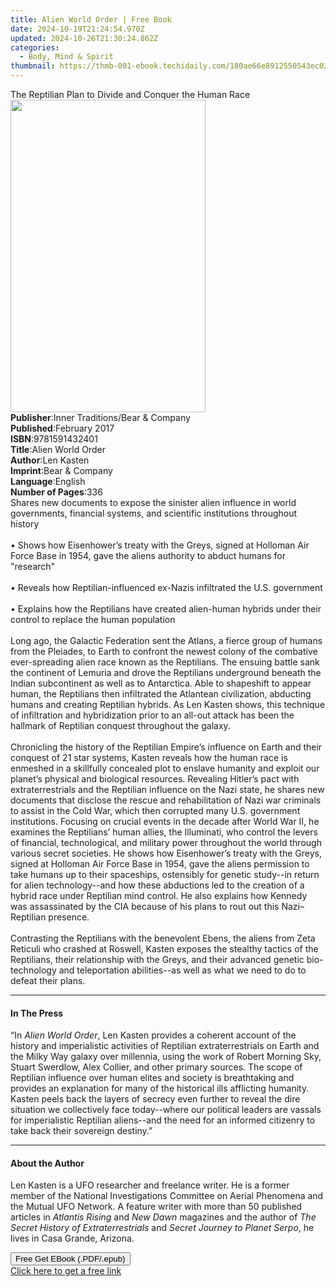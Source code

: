 ```yaml
---
title: Alien World Order | Free Book
date: 2024-10-19T21:24:54.970Z
updated: 2024-10-26T21:30:24.862Z
categories:
  - Body, Mind & Spirit
thumbnail: https://thmb-001-ebook.techidaily.com/180ae66e8912550543ec0336f0eb8c5db86a081a93f9c2d3c5e7824c2daf7371.jpg
---
```

<main id="book-container">
  <div class="flex flex-col">
    <div class="book-brief flex-1 py-6 px-4 sm:p-6 md:py-10 md:px-8">
      <!-- brief-->
      <div class="book-brief-main">
        The Reptilian Plan to Divide and Conquer the Human Race
      </div>
    </div>
    <div
      class="book-meta-info flex-1 grid gap-4 col-start-1 col-end-3 row-start-1 sm:mb-6 sm:grid-cols-4 lg:gap-6 lg:col-start-2 lg:row-end-6 lg:row-span-6 lg:mb-0"
    >
      <div
        class="book-meta-info-left place-content-center mt-4 p-4 text-sm leading-6 col-start-2 col-span-2 dark:text-slate-400"
      >
        <img
          class="w-full h-500 object-cover rounded-lg sm:h-255 sm:col-span-2 lg:col-span-full"
          src="https://img-001-ebook.techidaily.com/7eddce8707e659626d350f59f66f321e023f69ee1f951594898ed935b3d51346.jpg"
          alt=""
          width="312"
          height="500"
        />
      </div>
      <div
        class="book-meta-info-right mt-2 col-start-1 row-start-2 col-span-3 self-center"
      >
        <!-- meta data  -->
        <div class="flex flex-col px-4 md:px-8">
          <div class="flex-1">
            <strong>Publisher</strong>:<span class="px-2"
              >Inner Traditions/Bear &amp; Company</span
            >
          </div>
          <div class="flex-1">
            <strong>Published</strong>:<span class="px-2">February 2017</span>
          </div>
          <div class="flex-1">
            <strong>ISBN</strong>:<span class="px-2">9781591432401</span>
          </div>
          <div class="flex-1">
            <strong>Title</strong>:<span class="px-2">Alien World Order</span>
          </div>
          <div class="flex-1">
            <strong>Author</strong>:<span class="px-2">Len Kasten</span>
          </div>
          <div class="flex-1">
            <strong>Imprint</strong>:<span class="px-2"
              >Bear &amp; Company</span
            >
          </div>
          <div class="flex-1">
            <strong>Language</strong>:<span class="px-2">English</span>
          </div>
          <div class="flex-1">
            <strong>Number of Pages</strong>:<span class="px-2">336</span>
          </div>
        </div>
      </div>
    </div>
    <div class="book-description flex-1 py-6 px-4 sm:p-6 md:py-10 md:px-8">
      <div class="book-description-main">
        <div accordion-content="" id="description">
          Shares new documents to expose the sinister alien influence in world
          governments, financial systems, and scientific institutions throughout
          history<br /><br />• Shows how Eisenhower’s treaty with the Greys,
          signed at Holloman Air Force Base in 1954, gave the aliens authority
          to abduct humans for "research"<br /><br />• Reveals how
          Reptilian-influenced ex-Nazis infiltrated the U.S. government<br /><br />•
          Explains how the Reptilians have created alien-human hybrids under
          their control to replace the human population<br /><br />Long ago, the
          Galactic Federation sent the Atlans, a fierce group of humans from the
          Pleiades, to Earth to confront the newest colony of the combative
          ever-spreading alien race known as the Reptilians. The ensuing battle
          sank the continent of Lemuria and drove the Reptilians underground
          beneath the Indian subcontinent as well as to Antarctica. Able to
          shapeshift to appear human, the Reptilians then infiltrated the
          Atlantean civilization, abducting humans and creating Reptilian
          hybrids. As Len Kasten shows, this technique of infiltration and
          hybridization prior to an all-out attack has been the hallmark of
          Reptilian conquest throughout the galaxy.<br /><br />Chronicling the
          history of the Reptilian Empire’s influence on Earth and their
          conquest of 21 star systems, Kasten reveals how the human race is
          enmeshed in a skillfully concealed plot to enslave humanity and
          exploit our planet’s physical and biological resources. Revealing
          Hitler’s pact with extraterrestrials and the Reptilian influence on
          the Nazi state, he shares new documents that disclose the rescue and
          rehabilitation of Nazi war criminals to assist in the Cold War, which
          then corrupted many U.S. government institutions. Focusing on crucial
          events in the decade after World War II, he examines the Reptilians’
          human allies, the Illuminati, who control the levers of financial,
          technological, and military power throughout the world through various
          secret societies. He shows how Eisenhower’s treaty with the Greys,
          signed at Holloman Air Force Base in 1954, gave the aliens permission
          to take humans up to their spaceships, ostensibly for genetic
          study--in return for alien technology--and how these abductions led to
          the creation of a hybrid race under Reptilian mind control. He also
          explains how Kennedy was assassinated by the CIA because of his plans
          to rout out this Nazi–Reptilian presence.<br /><br />Contrasting the
          Reptilians with the benevolent Ebens, the aliens from Zeta Reticuli
          who crashed at Roswell, Kasten exposes the stealthy tactics of the
          Reptilians, their relationship with the Greys, and their advanced
          genetic bio-technology and teleportation abilities--as well as what we
          need to do to defeat their plans.
        </div>
        <div class="accordion-fader"></div>
      </div>
    </div>
    <div class="book-excerpts flex-1 py-6 px-4 sm:p-6 md:py-10 md:px-8">
      <!-- excerpts-->
      <div class="book-excerpts-main">
        <hr />
        <h4 class="placeholder placeholder-heading">
          <span>In The Press</span>
        </h4>
        <p>
          “In <i>Alien World Order</i>, Len Kasten provides a coherent account
          of the history and imperialistic activities of Reptilian
          extraterrestrials on Earth and the Milky Way galaxy over millennia,
          using the work of Robert Morning Sky, Stuart Swerdlow, Alex Collier,
          and other primary sources. The scope of Reptilian influence over human
          elites and society is breathtaking and provides an explanation for
          many of the historical ills afflicting humanity. Kasten peels back the
          layers of secrecy even further to reveal the dire situation we
          collectively face today--where our political leaders are vassals for
          imperialistic Reptilian aliens--and the need for an informed citizenry
          to take back their sovereign destiny.”
        </p>
      </div>
    </div>
    <div class="book-about-author flex-1 py-6 px-4 sm:p-6 md:py-10 md:px-8">
      <!-- about author-->
      <div class="book-main-author-main">
        <hr />
        <h4 class="placeholder placeholder-heading">
          <span>About the Author</span>
        </h4>
        <p>
          Len Kasten is a UFO researcher and freelance writer. He is a former
          member of the National Investigations Committee on Aerial Phenomena
          and the Mutual UFO Network. A feature writer with more than 50
          published articles in <i>Atlantis Rising</i> and
          <i>New Dawn</i> magazines and the author of
          <i>The Secret History of Extraterrestrials</i> and
          <i>Secret Journey to Planet Serpo</i>, he lives in Casa Grande,
          Arizona.
        </p>
      </div>
    </div>
    <div class="book-free-get flex-1 py-6 px-4 sm:p-6 md:py-10 md:px-8">
      <button
        id="btn-free-get"
        class="bg-blue-500 hover:bg-blue-700 text-white font-bold py-2 px-4 rounded"
      >
        Free Get EBook (.PDF/.epub)
      </button>
      <div id="countdown-display" class="px-2 text-lg mt-2"></div>
      <a
        id="free-link"
        class="hidden bg-blue-500 hover:bg-blue-700 text-white font-bold py-2 px-4 rounded"
        href="https://www.ebooks.com/en-us/book/95782431/alien-world-order/len-kasten/"
        target="_blank"
        >Click here to get a free link</a
      >
    </div>
    <script>
      let countdownTime = 0;
      let countdownInterval = null;
      document
        .getElementById('btn-free-get')
        .addEventListener('click', startCountdown);
      function startCountdown() {
        countdownTime = new Date().getTime() + 60000 * 3;
        countdownInterval = setInterval(updateCountdown, 1000);
        document.getElementById('btn-free-get').disabled = true;
        document
          .getElementById('btn-free-get')
          .classList.add('bg-gray-500', 'cursor-not-allowed');
      }
      function updateCountdown() {
        let currentTime = new Date().getTime();
        let timeLeft = countdownTime - currentTime;
        let secondsLeft = Math.floor(timeLeft / 1000);
        document.getElementById('countdown-display').innerHTML =
          `Remaining time: ${secondsLeft} seconds.`;
        if (secondsLeft <= 0) {
          clearInterval(countdownInterval);
          document.getElementById('btn-free-get').classList.add('hidden');
          document.getElementById('free-link').classList.remove('hidden');
          document.getElementById('countdown-display').innerHTML = '';
        }
      }
    </script>
  </div>
</main>

<ins class="adsbygoogle"
      style="display:block"
      data-ad-client="ca-pub-7571918770474297"
      data-ad-slot="8358498916"
      data-ad-format="auto"
      data-full-width-responsive="true"></ins>
    